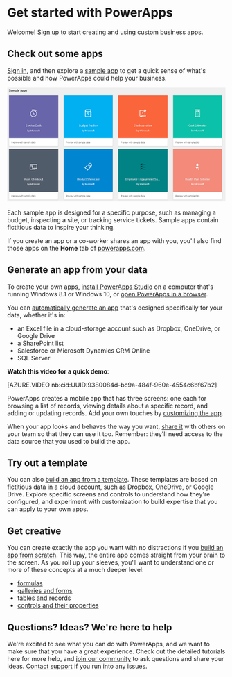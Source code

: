 <properties
	pageTitle="Get started | Microsoft PowerApps"
	description="Quick ways to get started creating and using custom business apps with Microsoft PowerApps"
	services=""
	suite="powerapps"
	documentationCenter="na"
	authors="aftowen"
	manager="erikre"
	editor=""
	tags=""/>

<tags
   ms.service="powerapps"
   ms.devlang="na"
   ms.topic="hero-article"
   ms.tgt_pltfrm="na"
   ms.workload="na"
   ms.date="07/29/2016"
   ms.author="anneta"/>

# Get started with PowerApps #
Welcome! [Sign up](signup-for-powerapps.md) to start creating and using custom business apps.

## Check out some apps ##
[Sign in](https://web.powerapps.com), and then explore a [sample app](open-and-run-a-sample-app.md) to get a quick sense of what's possible and how PowerApps could help your business.

![PowerApps home page](./media/getting-started/portal-home.png)

Each sample app is designed for a specific purpose, such as managing a budget, inspecting a site, or tracking service tickets. Sample apps contain fictitious data to inspire your thinking.

If you create an app or a co-worker shares an app with you, you'll also find those apps on the **Home** tab of [powerapps.com](https://web.powerapps.com).

## Generate an app from your data ##
To create your own apps, [install PowerApps Studio](https://web.powerapps.com/#/downloads) on a computer that's running Windows 8.1 or Windows 10, or [open PowerApps in a browser](create-app-browser.md).

You can [automatically generate an app](get-started-create-from-data.md) that's designed specifically for your data, whether it's in:

- an Excel file in a cloud-storage account such as Dropbox, OneDrive, or Google Drive
- a SharePoint list
- Salesforce or Microsoft Dynamics CRM Online
- SQL Server

**Watch this video for a quick demo**:

[AZURE.VIDEO nb:cid:UUID:9380084d-bc9a-484f-960e-4554c6bf67b2]

PowerApps creates a mobile app that has three screens: one each for browsing a list of records, viewing details about a specific record, and adding or updating records. Add your own touches by [customizing the app](get-started-create-from-data.md#change-the-app-layout).

When your app looks and behaves the way you want, [share it](share-app.md) with others on your team so that they can use it too. Remember: they'll need access to the data source that you used to build the app.

## Try out a template ##
You can also [build an app from a template](get-started-test-drive.md). These templates are based on fictitious data in a cloud account, such as Dropbox, OneDrive, or Google Drive. Explore specific screens and controls to understand how they're configured, and experiment with customization to build expertise that you can apply to your own apps.  

## Get creative ##
You can create exactly the app you want with no distractions if you [build an app from scratch](get-started-create-from-blank.md). This way, the entire app comes straight from your brain to the screen. As you roll up your sleeves, you'll want to understand one or more of these concepts at a much deeper level:

- [formulas](formula-reference.md)
- [galleries and forms](working-with-forms.md)
- [tables and records](working-with-tables.md)
- [controls and their properties](reference-properties.md)

## Questions? Ideas? We're here to help ##
We're excited to see what you can do with PowerApps, and we want to make sure that you have a great experience. Check out the detailed tutorials here for more help, and [join our community](https://aka.ms/powerapps-community) to ask questions and share your ideas. [Contact support](https://aka.ms/pasupport) if you run into any issues.
